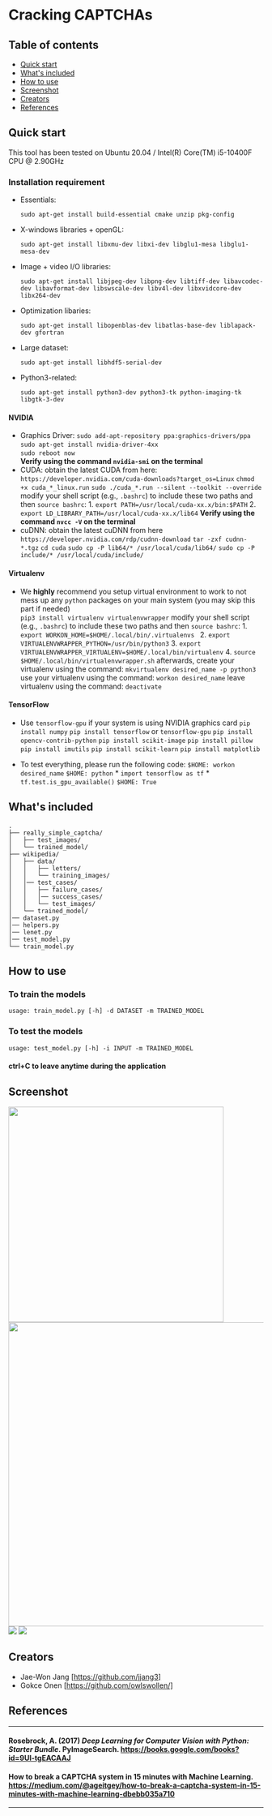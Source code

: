 # Cracking CAPTCHAs

## Table of contents

- [Quick start](#quick-start)
- [What's included](#whats-included)
- [How to use](#how-to-use)
- [Screenshot](#screenshot)
- [Creators](#creators)
- [References](#references)

## Quick start

This tool has been tested on Ubuntu 20.04 / Intel(R) Core(TM) i5-10400F CPU @ 2.90GHz 

### Installation requirement
- Essentials:

    ```sudo apt-get install build-essential cmake unzip pkg-config```
- X-windows libraries + openGL:

    ```sudo apt-get install libxmu-dev libxi-dev libglu1-mesa libglu1-mesa-dev```
- Image + video I/O libraries:

    ```sudo apt-get install libjpeg-dev libpng-dev libtiff-dev libavcodec-dev libavformat-dev libswscale-dev libv4l-dev libxvidcore-dev libx264-dev```
- Optimization libaries:

    ```sudo apt-get install libopenblas-dev libatlas-base-dev liblapack-dev gfortran```
- Large dataset:

    ```sudo apt-get install libhdf5-serial-dev```
- Python3-related:

    ```sudo apt-get install python3-dev python3-tk python-imaging-tk libgtk-3-dev```

#### NVIDIA

- Graphics Driver:
        ```sudo add-apt-repository ppa:graphics-drivers/ppa```<br>
        ```sudo apt-get install nvidia-driver-4xx```<br>
        ```sudo reboot now```<br>
        **Verify using the command ```nvidia-smi``` on the terminal**
- CUDA:
        obtain the latest CUDA from here: ```https://developer.nvidia.com/cuda-downloads?target_os=Linux```
        `chmod +x cuda_*_linux.run`
        `sudo ./cuda_*.run --silent --toolkit --override`
        modify your shell script (e.g., `.bashrc`) to include these two paths and then ```source bashrc```:
            1. ```export PATH=/usr/local/cuda-xx.x/bin:$PATH```
            2. ```export LD_LIBRARY_PATH=/usr/local/cuda-xx.x/lib64```
        **Verify using the command ```nvcc -V``` on the terminal**
- cuDNN:
        obtain the latest cuDNN from here ```https://developer.nvidia.com/rdp/cudnn-download```
        ```tar -zxf cudnn-*.tgz```
        ```cd cuda```
        ```sudo cp -P lib64/* /usr/local/cuda/lib64/```
        ```sudo cp -P include/* /usr/local/cuda/include/```



#### Virtualenv
- We **highly** recommend you setup virtual environment to work to not mess up any `python` packages on your main system (you may skip this part if needed)     
     ```pip3 install virtualenv virtualenvwrapper```
    modify your shell script (e.g., `.bashrc`) to include these two paths and then ```source bashrc```:
        1. ```export WORKON_HOME=$HOME/.local/bin/.virtualenvs ```
        2. ```export VIRTUALENVWRAPPER_PYTHON=/usr/bin/python3```
        3. ```export VIRTUALENVWRAPPER_VIRTUALENV=$HOME/.local/bin/virtualenv```
        4. ```source $HOME/.local/bin/virtualenvwrapper.sh```
    afterwards, create your virtualenv using the command: ```mkvirtualenv desired_name -p python3```
    use your virtualenv using the command: ```workon desired_name```
    leave virtualenv using the command: ```deactivate```

#### TensorFlow
- Use ```tensorflow-gpu``` if your system is using NVIDIA graphics card
    ```pip install numpy```
    ```pip install tensorflow``` or ```tensorflow-gpu```
    ```pip install opencv-contrib-python```
    ```pip install scikit-image```
    ```pip install pillow```
    ```pip install imutils```
    ```pip install scikit-learn```
    ```pip install matplotlib```

- To test everything, please run the following code:
    ```$HOME: workon desired_name```
    ```$HOME: python```
        * ```import tensorflow as tf```
        * ```tf.test.is_gpu_available()```
    ```$HOME: True```

## What's included
```
.
├── really_simple_captcha/
│   ├── test_images/
│   └── trained_model/
├── wikipedia/
│   ├── data/
│   │   ├── letters/
│   │   └── training_images/
│   │── test_cases/
│   │   ├── failure_cases/
│   │   │── success_cases/
│   │   └── test_images/
│   └── trained_model/
│── dataset.py
│── helpers.py
│── lenet.py
│── test_model.py
└── train_model.py
```

## How to use

### To train the models
```usage: train_model.py [-h] -d DATASET -m TRAINED_MODEL```

### To test the models
```usage: test_model.py [-h] -i INPUT -m TRAINED_MODEL```

#### ctrl+C to leave anytime during the application

## Screenshot

<img src="images/Training.png" width="425"/> <img src="images/Trained.png" width="600"/> 
![](images/Screenshot.png)
![](images/Screenshot2.png)

## Creators
- Jae-Won Jang [https://github.com/jjang3]
- Gokce Onen [https://github.com/owlswollen/]

## References
---
#### Rosebrock, A. (2017) *Deep Learning for Computer Vision with Python: Starter Bundle*. PyImageSearch. https://books.google.com/books?id=9Ul-tgEACAAJ
#### How to break a CAPTCHA system in 15 minutes with Machine Learning. https://medium.com/@ageitgey/how-to-break-a-captcha-system-in-15-minutes-with-machine-learning-dbebb035a710
---